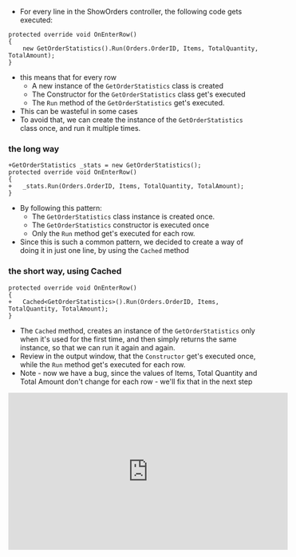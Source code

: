 ﻿* For every line in the ShowOrders controller, the following code gets executed:
```csdiff
protected override void OnEnterRow()
{
    new GetOrderStatistics().Run(Orders.OrderID, Items, TotalQuantity, TotalAmount);
}  
```
* this means that for every row
  * A new instance of the `GetOrderStatistics` class is created
  * The Constructor for the `GetOrderStatistics` class get's executed
  * The `Run` method of the `GetOrderStatistics` get's executed.
* This can be wasteful in some cases
* To avoid that, we can create the instance of the `GetOrderStatistics` class once, and run it multiple times.
### the long way 
```csdiff
+GetOrderStatistics _stats = new GetOrderStatistics();
protected override void OnEnterRow()
{
+   _stats.Run(Orders.OrderID, Items, TotalQuantity, TotalAmount);
}  
```
* By following this pattern:
  * The `GetOrderStatistics` class instance is created once.
  * The `GetOrderStatistics` constructor is executed once
  * Only the `Run` method get's executed for each row.
* Since this is such a common pattern, we decided to create a way of doing it in just one line, by using the `Cached` method
### the short way, using Cached
```csdiff
protected override void OnEnterRow()
{
+   Cached<GetOrderStatistics>().Run(Orders.OrderID, Items, TotalQuantity, TotalAmount);
}  
```
* The `Cached` method, creates an instance of the `GetOrderStatistics` only when it's used for the first time, and then simply returns the same instance, so that we can run it again and again.
* Review in the output window, that the `Constructor` get's executed once, while the `Run` method get's executed for each row.
* Note - now we have a bug, since the values of Items, Total Quantity and Total Amount don't change for each row - we'll fix that in the next step

<iframe width="560" height="315" src="https://www.youtube.com/embed/3qyrFYnfB4E?list=PL1DEQjXG2xnKS0Zo7h-PrExXZ18hGxhvA" frameborder="0" allowfullscreen></iframe>

